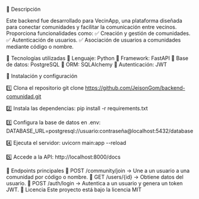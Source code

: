 📌 Descripción

Este backend fue desarrollado para VecinApp, una plataforma diseñada para conectar comunidades y facilitar la comunicación entre vecinos. Proporciona funcionalidades como:
✅ Creación y gestión de comunidades.
✅ Autenticación de usuarios.
✅ Asociación de usuarios a comunidades mediante código o nombre.

🚀 Tecnologías utilizadas
🔹 Lenguaje: Python
🔹 Framework: FastAPI
🔹 Base de datos: PostgreSQL
🔹 ORM: SQLAlchemy
🔹 Autenticación: JWT

🔧 Instalación y configuración

1️⃣ Clona el repositorio
git clone https://github.com/JeisonGom/backend-comunidad.git

2️⃣ Instala las dependencias:
pip install -r requirements.txt


3️⃣ Configura la base de datos en .env:
DATABASE_URL=postgresql://usuario:contraseña@localhost:5432/database


4️⃣ Ejecuta el servidor:
uvicorn main:app --reload


5️⃣ Accede a la API:
http://localhost:8000/docs


📌 Endpoints principales
🔹 POST /community/join → Une a un usuario a una comunidad por código o nombre.
🔹 GET /users/{id} → Obtiene datos del usuario.
🔹 POST /auth/login → Autentica a un usuario y genera un token JWT.
📜 Licencia
Este proyecto está bajo la licencia MIT
